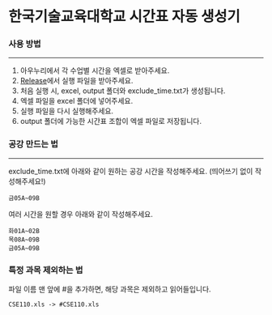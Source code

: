 # 한국기술교육대학교 시간표 자동 생성기

### 사용 방법

---
1. 아우누리에서 각 수업별 시간을 엑셀로 받아주세요.
2. [Release](https://github.com/kongwoojin/koreatech_time_table_generator/releases)에서 실행 파일을 받아주세요.
3. 처음 실행 시, excel, output 폴더와 exclude_time.txt가 생성됩니다.
4. 엑셀 파일을 excel 폴더에 넣어주세요.
5. 실행 파일을 다시 실행해주세요.
6. output 폴더에 가능한 시간표 조합이 엑셀 파일로 저장됩니다.


### 공강 만드는 법

---
exclude_time.txt에 아래와 같이 원하는 공강 시간을 작성해주세요. (띄어쓰기 없이 작성해주세요!)
```
금05A~09B
```

여러 시간을 원할 경우 아래와 같이 작성해주세요.
```
화01A~02B
목08A~09B
금05A~09B
```

### 특정 과목 제외하는 법
파일 이름 맨 앞에 #을 추가하면, 해당 과목은 제외하고 읽어들입니다.
```
CSE110.xls -> #CSE110.xls
```